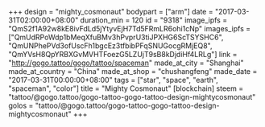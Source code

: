 +++
design = "mighty_cosmonaut"
bodypart = ["arm"]
date = "2017-03-31T02:00:00+08:00"
duration_min = 120
id = "9318"
image_ipfs = "QmS2f1A92w8kE8ivFdLd5jYtyvEjH7Td5FRmLR6ohi1cNp"
images_ipfs = ["QmUdRPoWdp1bMeqXfuBMv3hPvprU3tiJPXHG6ScTSYSHC6", "QmUNPhePVd3ofUscFh1bgcEz3tfbibPFqSNUGocgRMjEQ8", "QmYVsH8QpYRBXGvMVHTFoezG5LZUjT9sB8kDjdiHf4LRLg"]
link = "http://gogo.tattoo/gogo/tattoo/spaceman"
made_at_city = "Shanghai"
made_at_country = "China"
made_at_shop = "chushangfeng"
made_date = "2017-03-31T00:00:00+08:00"
tags = ["star", "space", "earth", "spaceman", "color"]
title = "Mighty Cosmonaut"
[blockchain]
steem = "tattoo/@gogo.tattoo/gogo-tattoo-gogo-tattoo-design-mightycosmonaut"
golos = "tattoo/@gogo.tattoo/gogo-tattoo-gogo-tattoo-design-mightycosmonaut"
+++
